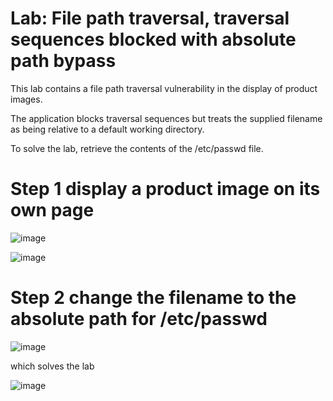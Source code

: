 # Lab: File path traversal, traversal sequences blocked with absolute path bypass

 This lab contains a file path traversal vulnerability in the display of product images.

The application blocks traversal sequences but treats the supplied filename as being relative to a default working directory.

To solve the lab, retrieve the contents of the /etc/passwd file. 


# Step 1 display a product image on its own page

![image](https://user-images.githubusercontent.com/83407557/208783455-9da16ec8-e23f-44c1-8963-f494495e1f50.png)

![image](https://user-images.githubusercontent.com/83407557/208783494-b75870e1-1536-461c-9b4c-178689b0fddf.png)

# Step 2 change the filename to the absolute path for /etc/passwd

![image](https://user-images.githubusercontent.com/83407557/208783565-927aa78f-89df-45e0-9a67-ba767356053a.png)

which solves the lab

![image](https://user-images.githubusercontent.com/83407557/208783614-e536e681-2e57-457f-bca3-e6f6f13390c6.png)

